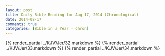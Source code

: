 ```yaml
---
layout: post
title: Daily Bible Reading for Aug 17, 2014 (Chronological)
date: 2014-08-17
comments: true
categories: [Bible in a Year - Chron]
---
```

{% render_partial ../KJV/Jer/32.markdown %}
{% render_partial ../KJV/Jer/33.markdown %}
{% render_partial ../KJV/Jer/34.markdown %}
